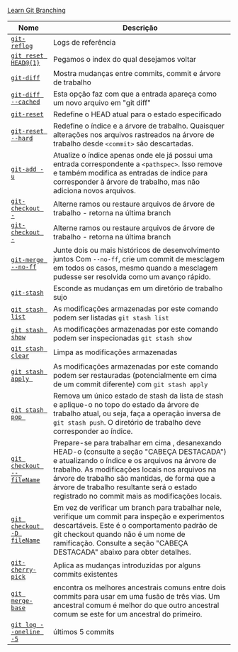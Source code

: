 
[Learn Git Branching](https://learngitbranching.js.org/?locale=pt_BR)

| Nome | Descrição |
| ------ | ------ |
| [`git-reflog`](https://git-scm.com/docs/git-reflog) | Logs de referência |
| [`git reset HEAD@{1}`](https://git-scm.com/docs/git-reflog) | Pegamos o index do qual desejamos voltar |
| [`git-diff`]() | Mostra mudanças entre commits, commit e árvore de trabalho |
| [`git-diff --cached`]() | Esta opção faz com que a entrada apareça como um novo arquivo em "git diff" |
| [`git-reset`]() | Redefine o HEAD atual para o estado especificado |
| [`git-reset --hard`]() | Redefine o índice e a árvore de trabalho. Quaisquer alterações nos arquivos rastreados na árvore de trabalho desde `<commit>` são descartadas. |
| [`git-add -u`]() | Atualize o índice apenas onde ele já possui uma entrada correspondente a `<pathspec>`. Isso remove e também modifica as entradas de índice para corresponder à árvore de trabalho, mas não adiciona novos arquivos. |
| [`git-checkout -`]() | Alterne ramos ou restaure arquivos de árvore de trabalho - retorna na última branch |
| [`git-checkout -`]() | Alterne ramos ou restaure arquivos de árvore de trabalho - retorna na última branch |
| [`git-merge --no-ff`]() | Junte dois ou mais históricos de desenvolvimento juntos Com `--no-ff`, crie um commit de mesclagem em todos os casos, mesmo quando a mesclagem pudesse ser resolvida como um avanço rápido. |
| [`git-stash`]() | Esconde as mudanças em um diretório de trabalho sujo |
| [`git stash list`]() | As modificações armazenadas por este comando podem ser listadas `git stash list` |
| [`git stash show`]() | As modificações armazenadas por este comando podem ser inspecionadas `git stash show` |
| [`git stash clear`]() | Limpa as modificações armazenadas |
| [`git stash apply `]() | As modificações armazenadas por este comando podem ser restauradas (potencialmente em cima de um commit diferente) com `git stash apply` |
| [`git stash pop `]() | Remova um único estado de stash da lista de stash e aplique-o no topo do estado da árvore de trabalho atual, ou seja, faça a operação inversa de `git stash push`. O diretório de trabalho deve corresponder ao índice. |
| [`git checkout -- fileName`](https://git-scm.com/docs/git-checkout) | Prepare-se para trabalhar em cima <commit>, desanexando HEAD-o (consulte a seção "CABEÇA DESTACADA") e atualizando o índice e os arquivos na árvore de trabalho. As modificações locais nos arquivos na árvore de trabalho são mantidas, de forma que a árvore de trabalho resultante será o estado registrado no commit mais as modificações locais. |
| [`git checkout -D fileName`](https://git-scm.com/docs/git-checkout) | Em vez de verificar um branch para trabalhar nele, verifique um commit para inspeção e experimentos descartáveis. Este é o comportamento padrão de git checkout <commit>quando <commit>não é um nome de ramificação. Consulte a seção "CABEÇA DESTACADA" abaixo para obter detalhes. |
| [`git-cherry-pick`](https://git-scm.com/docs/git-cherry-pick) | Aplica as mudanças introduzidas por alguns commits existentes |
| [`git merge-base`](https://git-scm.com/docs/git-cherry-pick) | encontra os melhores ancestrais comuns entre dois commits para usar em uma fusão de três vias. Um ancestral comum é melhor do que outro ancestral comum se este for um ancestral do primeiro. |
|[`git log --oneline -5`](https://chris.beams.io/posts/git-commit/)| últimos 5 commits |
